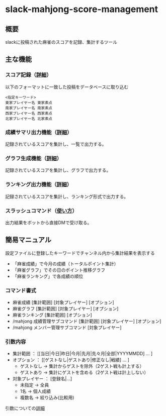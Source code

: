 # slack-mahjong-score-management

## 概要

slackに投稿された麻雀のスコアを記録、集計するツール

## 主な機能

### スコア記録（[詳細](docs/functions/score_record.md)）

以下のフォーマットに一致した投稿をデータベースに取り込む
```
<指定キーワード>
東家プレイヤー名 東家素点
南家プレイヤー名 南家素点
西家プレイヤー名 西家素点
北家プレイヤー名 北家素点
```

### 成績サマリ出力機能（[詳細](docs/functions/summary.md)）

記録されているスコアを集計し、一覧で出力する。
  
### グラフ生成機能（[詳細](docs/functions/graph.md)）

記録されているスコアを集計し、グラフで出力する。

### ランキング出力機能（[詳細](docs/functions/ranking.md)）

記録されているスコアを集計し、ランキング形式で出力する。

### スラッシュコマンド（[使い方](docs/functions/command.md)）

出力結果をボットから直接DMで受け取る。

## 簡易マニュアル

設定ファイルに登録したキーワードでチャンネル内から集計結果を表示する

- 「麻雀成績」で今月の成績（トータルポイント集計）
- 「麻雀グラフ」でその日のポイント推移グラフ
- 「麻雀ランキング」で各成績の順位

### コマンド書式

- 麻雀成績 [集計範囲] [対象プレイヤー] [オプション]
- 麻雀グラフ [集計範囲] [対象プレイヤー] [オプション]
- 麻雀ランキング [集計範囲] [オプション]
- /mahjong 成績管理サブコマンド [集計範囲] [対象プレイヤー] [オプション]
- /mahjong メンバー管理サブコマンド [対象プレイヤー]

### 引数内容

- 集計範囲 ： [[当日|今日|昨日|今月|先月|先々月|全部|YYYYMMDD] ... ]
- オプション ： [[ゲストなし|ゲストあり|修正なし|戦績] ... ]
  - ゲストなし → 集計からゲストを除外（2ゲスト戦も計上する）
  - ゲストあり → 集計にゲストを含める（2ゲスト戦は計上しない）
- 対象プレイヤー ： [登録名|...]
  - 未指定 → 全員
  - 1名 → 個人成績
  - 複数名 → 絞り込み(比較用)

引数についての[詳細](docs/functions/argument_keyword.md)
